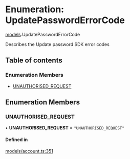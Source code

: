 # Enumeration: UpdatePasswordErrorCode

[models](../wiki/models).UpdatePasswordErrorCode

Describes the Update password SDK error codes

## Table of contents

### Enumeration Members

- [UNAUTHORISED\_REQUEST](../wiki/models.UpdatePasswordErrorCode#unauthorised_request)

## Enumeration Members

### UNAUTHORISED\_REQUEST

• **UNAUTHORISED\_REQUEST** = ``"UNAUTHORISED_REQUEST"``

#### Defined in

[models/account.ts:351](https://gitlab.com/baliganikhil/blackmirror-sdk/-/blob/349365c/src/models/account.ts#L351)
